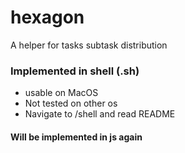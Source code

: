 # hexagon

A helper for tasks subtask distribution

### Implemented in shell (.sh) 
  - usable on MacOS
  - Not tested on other os
  - Navigate to /shell and read README  
#### Will be implemented in js again
